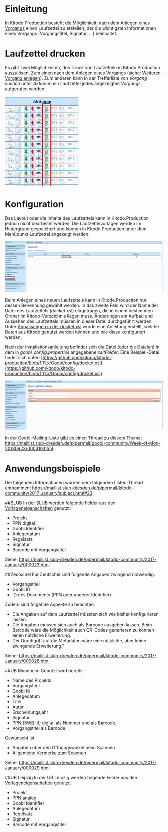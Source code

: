 # Einleitung
In Kitodo.Production besteht die Möglichkeit, nach dem Anlegen eines [Vorgangs](Vorgang) einen Laufzettel zu erstellen, der die wichtigsten Informationen eines Vorgangs (Vorgangstitel, Signatur, ...) beinhaltet.

# Laufzettel drucken 
Es gibt zwei Möglichkeiten, den Druck von Laufzetteln in Kitodo.Production auszulösen. Zum einen nach dem Anlegen eines Vorgangs (siehe: [Weiteren Vorgang anlegen](Neuen-Vorgang-anlegen#weiteren-vorgang-anlegen)). Zum anderen kann in der Trefferliste von _Vorgang suchen_ unter _Aktionen_ ein Laufzettel jedes angezeigten Vorgangs aufgerufen werden. 

![](images/Laufzettel3.jpg)


# Konfiguration
Das Layout oder die Inhalte des Laufzettels kann in Kitodo.Production jedoch nicht bearbeitet werden. Die Laufzettelvorlagen werden im Hintergrund gespeichert und können in Kitodo.Production unter dem Menüpunkt Laufzettel angezeigt werden:

![](images/Laufzettel1.jpg)

Beim Anlegen eines neuen Laufzettels kann in Kitodo.Production nur dessen Benennung gewählt werden. In das zweite Feld wird der Name der Datei des Laufzettels (docket.xsl) eingetragen, die in einem bestimmten Ordner im Kitodo-Verzeichnis liegen muss. Änderungen am Aufbau und Aussehen des Laufzettels müssen in dieser Datei durchgeführt werden. Unter [Anpassungen in der docket.xsl](Anpassungen-in-der-docket.xsl) wurde eine Anleitung erstellt, welche Daten aus Kitodo genutzt werden können und wie diese konfiguriert werden. 

Nach der [Installationsanleitung](Installationsanleitung-f%C3%BCr-Kitodo.Production-1.10) befindet sich die Datei (oder die Dateien) in dem in *goobi_config.properties* angegebene *xsltFolder*. 
Eine Beispiel-Datei findet sich unter: [https://github.com/kitodo/kitodo-production/blob/1.11.x/Goobi/config/docket.xsl](https://github.com/kitodo/kitodo-production/blob/1.11.x/Goobi/config/docket.xsl). 

![](images/Laufzettel2.jpg)

In der Goobi-Mailing-Liste gibt es einen Thread zu diesem Thema: https://maillist.slub-dresden.de/pipermail/goobi-community/Week-of-Mon-20130923/000310.html. 

# Anwendungsbeispiele

Die folgenden Informationen wurden dem folgenden Listen-Thread entnommen: 
https://maillist.slub-dresden.de/pipermail/kitodo-community/2017-January/subject.html#23 

##SLUB 
In der SLUB werden folgende Felder aus den [Vorlageneigenschaften](Vorgangsdetails---Physische-Vorlagen) genutzt: 

* Projekt 
* PPN digital 
* Goobi Identifier 
* Anlegedatum 
* Regelsatz 
* Signatur 
* Barcode mit Vorgangstitel 

Siehe: https://maillist.slub-dresden.de/pipermail/kitodo-community/2017-January/000023.html

##Zeutschel 
Für Zeutschel sind folgende Angaben zwingend notwendig: 

* Vorgangstitel
* Goobi ID
* ID des Dokuments (PPN oder anderer Identifier)

Zudem sind folgende Aspekte zu beachten: 

* Die Angaben auf dem Laufzettel müssten sich wie bisher konfigurieren lassen.
* Die Angaben müssen sich auch als Barcode ausgeben lassen.
Beim Barcode wäre die Möglichkeit auch QR-Codes generieren
zu können einen nützliche Erweiterung.
* Der Durchgriff auf die Metadaten wäre eine nützliche,
aber keine zwingende Erweiterung."

Siehe: https://maillist.slub-dresden.de/pipermail/kitodo-community/2017-January/000026.html

##UB Mannheim
Genutzt wird bereits: 

* Name des Projekts 
* Vorgangstitel 
* Goobi Id
* Anlegedatum
* Titel
* Autor
* Erscheinungsjahr
* Signatur
* PPN (SWB Id) digital als Nummer und als Barcode, 
* Vorgangstitel als Barcode


Gewünscht ist: 

* Angaben über den Öffnungswinkel beim Scannen 
* Allgemeine Vermerke zum Scannen

Siehe: https://maillist.slub-dresden.de/pipermail/kitodo-community/2017-January/000029.html


##UB Leipzig
In der UB Leipzig werden folgende Felder aus den [Vorlageneigenschaften](Vorgangsdetails---Physische-Vorlagen) genutzt: 

* Projekt
* PPN analog
* Goobi Identifier
* Anlegedatum
* Regelsatz
* Signatur
* Barcode mit Vorgangstitel
